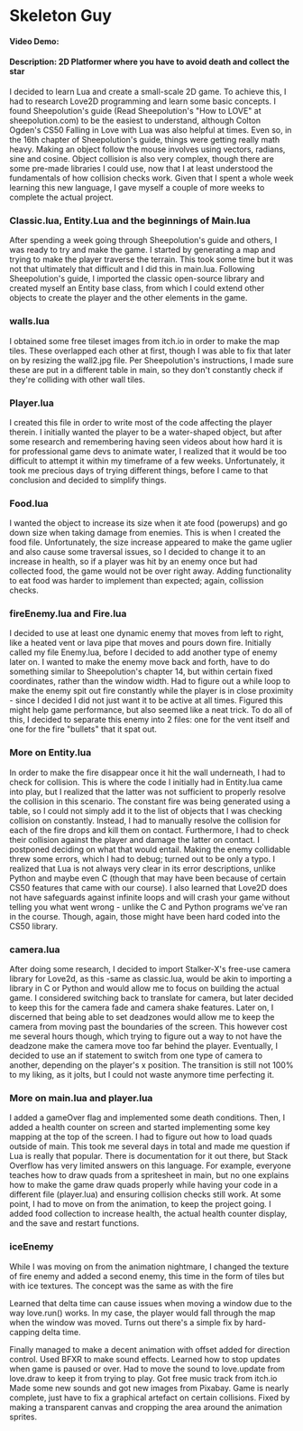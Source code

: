 # Skeleton Guy
#### Video Demo: <insert url>
#### Description: 2D Platformer where you have to avoid death and collect the star

I decided to learn Lua and create a small-scale 2D game. To achieve this, I had to research Love2D programming and learn some basic concepts. I found Sheepolution's guide (Read Sheepolution's "How to LOVE" at sheepolution.com) to be the easiest to understand, although Colton Ogden's CS50 Falling in Love with Lua was also helpful at times. Even so, in the 16th chapter of Sheepolution's guide, things were getting really math heavy. Making an object follow the mouse involves using vectors, radians, sine and cosine.
Object collision is also very complex, though there are some pre-made libraries I could use, now that I at least understood the fundamentals of how collision checks work. Given that I spent a whole week learning this new language, I gave myself a couple of more weeks to complete the actual project.


### Classic.lua, Entity.Lua and the beginnings of Main.lua
After spending a week going through Sheepolution's guide and others, I was ready to try and make the game. I started by generating a map and trying to make the player traverse the terrain. This took some time but it was not that ultimately that difficult and I did this in main.lua. Following Sheepolution's guide, I imported the classic open-source library and created myself an Entity base class, from which I could extend other objects to create the player and the other elements in the game. 

### walls.lua
I obtained some free tileset images from itch.io in order to make the map tiles. These overlapped each other at first, though I was able to fix that later on by resizing the wall2.jpg file. Per Sheepolution's instructions, I made sure these are put in a different table in main, so they don't constantly check if they're colliding with other wall tiles.

### Player.lua
I created this file in order to write most of the code affecting the player therein. I initially wanted the player to be a water-shaped object, but after some research and remembering having seen videos about how hard it is for professional game devs to animate water, I realized that it would be too difficult to attempt it within my timeframe of a few weeks. Unfortunately, it took me precious days of trying different things, before I came to that conclusion and decided to simplify things.

### Food.lua
I wanted the object to increase its size when it ate food (powerups) and go down size when taking damage from enemies. This is when I created the food file. Unfortunately, the size increase appeared to make the game uglier and also cause some traversal issues, so I decided to change it to an increase in health, so if a player was hit by an enemy once but had collected food, the game would not be over right away.
Adding functionality to eat food was harder to implement than expected; again, collission checks.


### fireEnemy.lua and Fire.lua
I decided to use at least one dynamic enemy that moves from left to right, like a heated vent or lava pipe that moves and pours down fire. Initially called my file Enemy.lua, before I decided to add another type of enemy later on. 
I wanted to make the enemy move back and forth, have to do something similar to Sheepolution's chapter 14, but within certain fixed coordinates, rather than the window width. 
Had to figure out a while loop to make the enemy spit out fire constantly while the player is in close proximity - since I decided I did not just want it to be active at all times. Figured this might help game performance, but also seemed like a neat trick. To do all of this, I decided to separate this enemy into 2 files: one for the vent itself and one for the fire "bullets" that it spat out.

### More on Entity.lua
In order to make the fire disappear once it hit the wall underneath, I had to check for collision. This is where the code I initially had in Entity.lua came into play, but I realized that the latter was not sufficient to properly resolve the collision in this scenario. The constant fire was being generated using a table, so I could not simply add it to the list of objects that I was checking collision on constantly. Instead, I had to manually resolve the collision for each of the fire drops and kill them on contact.
Furthermore, I had to check their collision against the player and damage the latter on contact. I postponed deciding on what that would entail. 
Making the enemy collidable threw some errors, which I had to debug; turned out to be only a typo. I realized that Lua is not always very clear in its error descriptions, unlike Python and maybe even C (though that may have been because of certain CS50 features that came with our course). I also learned that Love2D does not have safeguards against infinite loops and will crash your game without telling you what went wrong - unlike the C and Python programs we've ran in the course. Though, again, those might have been hard coded into the CS50 library.

### camera.lua
After doing some research, I decided to import Stalker-X's free-use camera library for Love2d, as this -same as classic.lua, would be akin to importing a library in C or Python and would allow me to focus on building the actual game. I considered switching back to translate for camera, but later decided to keep this for the camera fade and camera shake features. Later on, I discerned that being able to set deadzones would allow me to keep the camera from moving past the boundaries of the screen. This however cost me several hours though, which trying to figure out a way to not have the deadzone make the camera move too far behind the player. Eventually, I decided to use an if statement to switch from one type of camera to another, depending on the player's x position. The transition  is still not 100% to my liking, as it jolts, but I could not waste anymore time perfecting it.


### More on main.lua and player.lua
I added a gameOver flag and implemented some death conditions. Then, I added a health counter on screen and started implementing some key mapping at the top of the screen. 
I had to figure out how to load quads outside of main. This took me several days in total and made me question if Lua is really that popular. There is documentation for it out there, but Stack Overflow has very limited answers on this language. For example, everyone teaches how to draw quads from a spritesheet in main, but no one explains how to make the game draw quads properly while having your code in a different file (player.lua) and ensuring collision checks still work. At some point, I had to move on from the animation, to keep the project going. 
I added food collection to increase health, the actual health counter display, and the save and restart functions.

### iceEnemy
While I was moving on from the animation nightmare, I changed the texture of fire enemy and added a second enemy, this time in the form of tiles but with ice textures. The concept was the same as with the fire

Learned that delta time can cause issues when moving a window due to the way love.run() works. In my case, the player would fall through the map when the window was moved. Turns out there's a simple fix by hard-capping delta time.

Finally managed to make a decent animation with offset added for direction control.
Used BFXR to make sound effects.
Learned how to stop updates when game is paused or over. Had to move the sound to love.update from love.draw to keep it from trying to play.
Got free music track from itch.io
Made some new sounds and got new images from Pixabay.
Game is nearly complete, just have to fix a graphical artefact on certain collisions.
Fixed by making a transparent canvas and cropping the area around the animation sprites.
